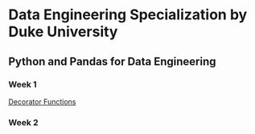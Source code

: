 # Data Engineering Specialization by Duke University

## Python and Pandas for Data Engineering
### Week 1 
[Decorator Functions](https://hub.labs.coursera.org/connect/sharedupnvnjdu?forceRefresh=false&path=%2Fnotebooks%2Fpython_decorator_functions.ipynb&isLabVersioning=file-prep)
### Week 2


